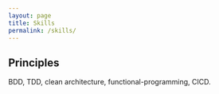 ```yaml
---
layout: page
title: Skills
permalink: /skills/
---
```


## Principles

BDD, TDD, clean architecture, functional-programming, CICD.

<!-- TODO -->